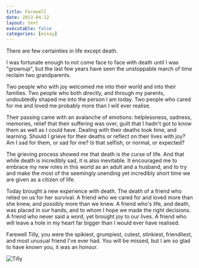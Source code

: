 ```yaml
---
title: Farewell
date: 2013-04-12
layout: text
executable: false
categories: [essay]
---
```


There are few certainties in life except death. 

I was fortunate enough to not come face to face with death until I was
"grownup", but the last few years have seen the unstoppable march of time
reclaim two grandparents. 

Two people who with joy welcomed  me into their world and into their families.
Two people who both directly, and through my parents, undoubtedly shaped me
into the person I am today. Two people who cared for me and loved me probably
more than I will ever realise.

Their passing came with an avalanche of emotions: helplessness, sadness,
memories, relief that their suffering was over, guilt that I hadn't got to
know them as well as I could have. Dealing with their deaths took time, and
learning. Should I grieve for their deaths or reflect on their lives with joy?
Am I sad for them, or sad for me? Is that selfish, or normal, or expected?

The grieving process showed me that death is the curse of life. And that while
death is incredibly sad, it is also inevitable. It encouraged me to embrace my
new roles in this world as an adult and a husband, and to try and make the
most of the seemingly unending yet incredibly short time we are given as a
citizen of life.

Today brought a new experience with death. The death of a friend who relied on
us for her survival. A friend who we cared for and loved more than she knew,
and possibly more than we knew. A friend who's life, and death, was placed in
our hands, and to whom I hope we made the right decisions. A friend who never
said a word, yet brought joy to our lives. A friend who will leave a hole in
my heart far bigger than I would ever have realised.

Farewell Tilly, you were the spikiest, grumpiest, cutest, stinkiest,
friendliest, and most unusual friend I've ever had. You will be missed, but I
am so glad to have known you, it was an honour.

![Tilly](http://distilleryimage11.s3.amazonaws.com/9ac0ea2ca3fc11e19dc71231380fe523_7.jpg)
